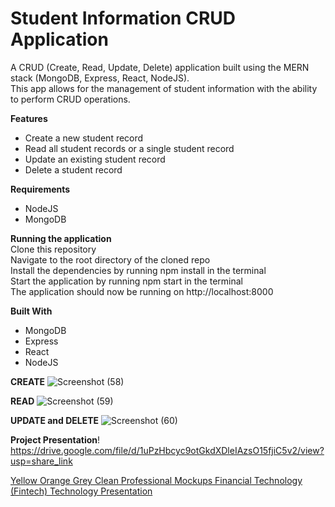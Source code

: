 <h1>Student Information CRUD Application</h1>

A CRUD (Create, Read, Update, Delete) application built using the MERN stack (MongoDB, Express, React, NodeJS). <br>
This app allows for the management of student information with the ability to perform CRUD operations.

**Features**
* Create a new student record
* Read all student records or a single student record
* Update an existing student record
* Delete a student record


**Requirements**
- NodeJS
- MongoDB

**Running the application**<br>
Clone this repository<br>
Navigate to the root directory of the cloned repo<br>
Install the dependencies by running npm install in the terminal<br>
Start the application by running npm start in the terminal<br>
The application should now be running on http://localhost:8000<br>

**Built With**
* MongoDB
* Express
* React
* NodeJS


**CREATE**
![Screenshot (58)](https://user-images.githubusercontent.com/112555787/215352880-bbff7b36-81f1-4fc2-ad96-56f4154c2e24.png)

**READ**
![Screenshot (59)](https://user-images.githubusercontent.com/112555787/215352911-43d71ded-f2da-46ec-9552-a6cd8edea40d.png)

**UPDATE and DELETE**
![Screenshot (60)](https://user-images.githubusercontent.com/112555787/215352995-dd7894ed-ccfa-48fb-bcde-e1c4726e73d6.png)


**Project Presentation**!<br>
https://drive.google.com/file/d/1uPzHbcyc9otGkdXDleIAzsO15fjiC5v2/view?usp=share_link<br>

[Yellow Orange Grey Clean Professional Mockups Financial Technology (Fintech) Technology Presentation](https://user-images.githubusercontent.com/112555787/215548676-95b66a60-1bad-4586-a0ee-fa1e73c94a36.png)


